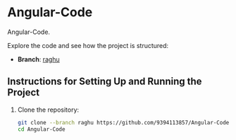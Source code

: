 # Angular-Code

Angular-Code.

Explore the code and see how the project is structured:

- **Branch**: [raghu](https://github.com/9394113857/Angular-Code/tree/raghu)

## Instructions for Setting Up and Running the Project

1. Clone the repository:
   ```bash
   git clone --branch raghu https://github.com/9394113857/Angular-Code.git
   cd Angular-Code
